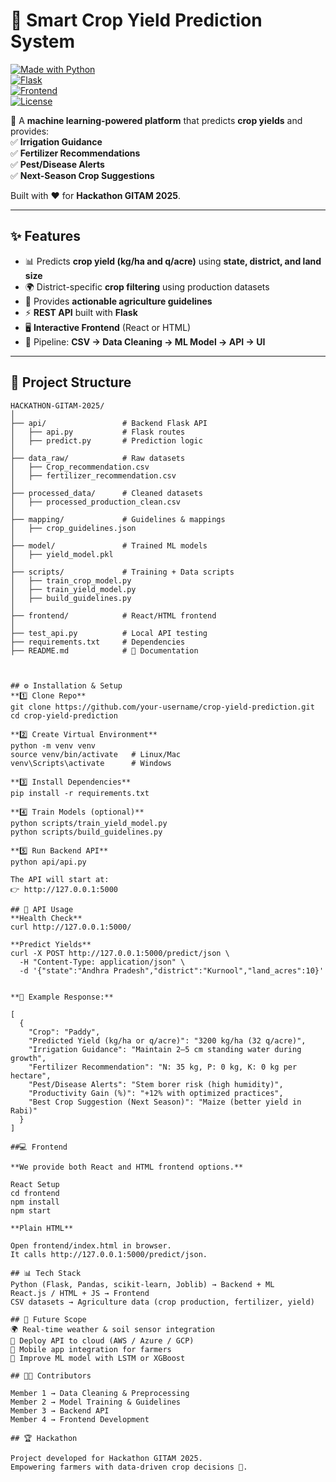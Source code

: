 # 🌾 Smart Crop Yield Prediction System  

[![Made with Python](https://img.shields.io/badge/Made%20with-Python-1f425f.svg)](https://www.python.org/)  
[![Flask](https://img.shields.io/badge/Backend-Flask-blue)](https://flask.palletsprojects.com/)  
[![Frontend](https://img.shields.io/badge/Frontend-React%2FHTML-green)](https://reactjs.org/)  
[![License](https://img.shields.io/badge/License-MIT-yellow.svg)](LICENSE)  

🚀 A **machine learning-powered platform** that predicts **crop yields** and provides:  
✅ **Irrigation Guidance**  
✅ **Fertilizer Recommendations**  
✅ **Pest/Disease Alerts**  
✅ **Next-Season Crop Suggestions**  

Built with ❤️ for **Hackathon GITAM 2025**.  

---

## ✨ Features
- 📊 Predicts **crop yield (kg/ha and q/acre)** using **state, district, and land size**  
- 🌍 District-specific **crop filtering** using production datasets  
- 🌱 Provides **actionable agriculture guidelines**  
- ⚡ **REST API** built with **Flask**  
- 🖥️ **Interactive Frontend** (React or HTML)  
- 🔗 Pipeline: **CSV → Data Cleaning → ML Model → API → UI**  

---

## 📂 Project Structure  

```plaintext
HACKATHON-GITAM-2025/
│
├── api/                 # Backend Flask API
│   ├── api.py           # Flask routes
│   ├── predict.py       # Prediction logic
│
├── data_raw/            # Raw datasets
│   ├── Crop_recommendation.csv
│   ├── fertilizer_recommendation.csv
│
├── processed_data/      # Cleaned datasets
│   ├── processed_production_clean.csv
│
├── mapping/             # Guidelines & mappings
│   ├── crop_guidelines.json
│
├── model/               # Trained ML models
│   ├── yield_model.pkl
│
├── scripts/             # Training + Data scripts
│   ├── train_crop_model.py
│   ├── train_yield_model.py
│   ├── build_guidelines.py
│
├── frontend/            # React/HTML frontend
│
├── test_api.py          # Local API testing
├── requirements.txt     # Dependencies
├── README.md            # 📘 Documentation



## ⚙️ Installation & Setup
**1️⃣ Clone Repo**
git clone https://github.com/your-username/crop-yield-prediction.git
cd crop-yield-prediction

**2️⃣ Create Virtual Environment**
python -m venv venv
source venv/bin/activate   # Linux/Mac
venv\Scripts\activate      # Windows

**3️⃣ Install Dependencies**
pip install -r requirements.txt

**4️⃣ Train Models (optional)**
python scripts/train_yield_model.py
python scripts/build_guidelines.py

**5️⃣ Run Backend API**
python api/api.py

The API will start at:
👉 http://127.0.0.1:5000

## 📡 API Usage
**Health Check**
curl http://127.0.0.1:5000/

**Predict Yields**
curl -X POST http://127.0.0.1:5000/predict/json \
  -H "Content-Type: application/json" \
  -d '{"state":"Andhra Pradesh","district":"Kurnool","land_acres":10}'


**🔹 Example Response:**

[
  {
    "Crop": "Paddy",
    "Predicted Yield (kg/ha or q/acre)": "3200 kg/ha (32 q/acre)",
    "Irrigation Guidance": "Maintain 2–5 cm standing water during growth",
    "Fertilizer Recommendation": "N: 35 kg, P: 0 kg, K: 0 kg per hectare",
    "Pest/Disease Alerts": "Stem borer risk (high humidity)",
    "Productivity Gain (%)": "+12% with optimized practices",
    "Best Crop Suggestion (Next Season)": "Maize (better yield in Rabi)"
  }
]

##💻 Frontend

**We provide both React and HTML frontend options.**

React Setup
cd frontend
npm install
npm start

**Plain HTML**

Open frontend/index.html in browser.
It calls http://127.0.0.1:5000/predict/json.

## 📊 Tech Stack
Python (Flask, Pandas, scikit-learn, Joblib) → Backend + ML
React.js / HTML + JS → Frontend
CSV datasets → Agriculture data (crop production, fertilizer, yield)

## 📌 Future Scope
🌍 Real-time weather & soil sensor integration
📡 Deploy API to cloud (AWS / Azure / GCP)
📱 Mobile app integration for farmers
🧠 Improve ML model with LSTM or XGBoost

## 👨‍💻 Contributors

Member 1 → Data Cleaning & Preprocessing
Member 2 → Model Training & Guidelines
Member 3 → Backend API
Member 4 → Frontend Development

## 🏆 Hackathon

Project developed for Hackathon GITAM 2025.
Empowering farmers with data-driven crop decisions 🌱.

